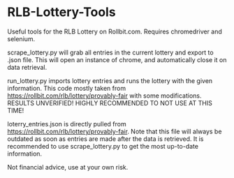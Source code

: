 # RLB-Lottery-Tools
Useful tools for the RLB Lottery on Rollbit.com.
Requires chromedriver and selenium.

scrape_lottery.py will grab all entries in the current lottery and export to .json file. This will open an instance of chrome, and automatically close it on data retrieval. 

run_lottery.py imports lottery entries and runs the lottery with the given information. This code mostly taken from https://rollbit.com/rlb/lottery/provably-fair with some modifications. RESULTS UNVERIFIED! HIGHLY RECOMMENDED TO NOT USE AT THIS TIME!

loterry_entries.json is directly pulled from https://rollbit.com/rlb/lottery/provably-fair. Note that this file will always be outdated as soon as entries are made after the data is retrieved. It is recommended to use scrape_lottery.py to get the most up-to-date information.

Not financial advice, use at your own risk.